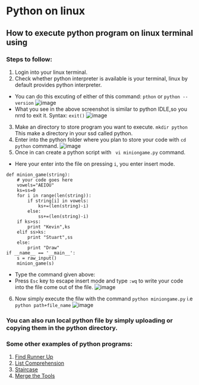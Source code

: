 # Python on linux
## How to execute python program on linux terminal using 
### Steps to follow:
1. Login into your linux terminal.
2. Check whether python interpreter is available is your terminal, linux by default provides python interpreter.
* You can do this excuting of either of this command: ```pthon``` or ```python --version```
![image](https://user-images.githubusercontent.com/63589909/80866152-e4d95a00-8caa-11ea-95d7-45abd4625d3a.png)
* What you see in the above screenshot is similar to python IDLE,so you nrrd to exit it. Syntax: ```exit()```
![image](https://user-images.githubusercontent.com/63589909/80866310-8d87b980-8cab-11ea-91ce-2fdcad88016c.png)
3. Make an directory to store program you want to execute. ```mkdir python``` This make a directory in your ssd called python.
4. Enter into the python folder where you plan to store your code with ```cd python``` command.
![image](https://user-images.githubusercontent.com/63589909/80866775-3cc59000-8cae-11ea-81d1-94ce28fc8760.png)
5. Once in can create a python script with ``` vi miniongame.py``` command.
* Here your enter into the file on pressing ```i```, you enter insert mode.
```
def minion_game(string):
    # your code goes here
    vowels="AEIOU"
    ks=ss=0
    for i in range(len(string)):
        if string[i] in vowels:
            ks+=(len(string)-i)
        else:
            ss+=(len(string)-i)
    if ks>ss:
        print "Kevin",ks
    elif ss>ks:
        print "Stuart",ss
    else:
        print "Draw"
if __name__ == '__main__':
    s = raw_input()
    minion_game(s)
```
* Type the command given above:
* Press ```Esc``` key to escape insert mode and type ```:wq``` to write your code into the file come out of the file.
![image](https://user-images.githubusercontent.com/63589909/80866823-857d4900-8cae-11ea-901e-891fe01aab44.png)
6. Now simply execute the filw with the command ```python miniongame.py``` i.e ```python path+file_name```
![image](https://user-images.githubusercontent.com/63589909/80867224-a9418e80-8cb0-11ea-991a-af069326f4b0.png)

### You can also run local python file by simply uploading or copying them in the python directory.

### Some other examples of python programs:
1. [Find Runner Up](https://github.com/dhagesharayu/Cloud_Computing/blob/Python_on_linux/find_runner_up.md)
2. [List Comprehension](https://github.com/dhagesharayu/Cloud_Computing/blob/Python_on_linux/list_comprehension.md)
3. [Staircase](https://github.com/dhagesharayu/Cloud_Computing/blob/Python_on_linux/staircase.md)
4. [Merge the Tools](https://github.com/dhagesharayu/Cloud_Computing/blob/Python_on_linux/merge_the_tools.md)




